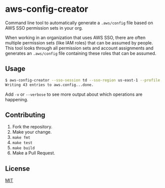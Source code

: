 # aws-config-creator

Command line tool to automatically generate a `.aws/config` file based on AWS SSO permission sets in your org.

When working in an organization that uses AWS SSO, there are often multiple
permission sets (like IAM roles) that can be assumed by people.  This tool
looks through all permission sets and account assignments and generates
an `.aws/config` file containing these roles that can be assumed.

## Usage

```bash
$ aws-config-creator --sso-session td --sso-region us-east-1 --profile admin
Writing 43 entries to aws.config...done.
```

Add `-v` or `--verbose` to see more output about which operations are
happening.

## Contributing

1. Fork the repository.
1. Make your change.
1. `make fmt`
1. `make test`
1. `make build`
1. Make a Pull Request.

## License

[MIT](LICENSE)
